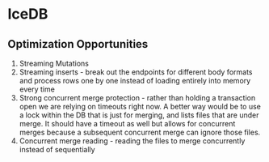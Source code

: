 # IceDB

## Optimization Opportunities

1. Streaming Mutations
2. Streaming inserts - break out the endpoints for different body formats and process rows one by one instead of loading entirely into memory every time
3. Strong concurrent merge protection - rather than holding a transaction open we are relying on timeouts right now. A better way would be to use a lock within the DB that is just for merging, and lists files that are under merge. It should have a timeout as well but allows for concurrent merges because a subsequent concurrent merge can ignore those files.
4. Concurrent merge reading - reading the files to merge concurrently instead of sequentially
